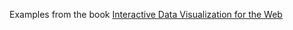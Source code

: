 Examples from the book [Interactive Data Visualization for the Web](http://chimera.labs.oreilly.com/books/1230000000345/)
